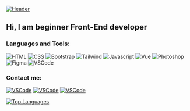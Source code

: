 [![Header](https://github.com/romavolosh/romavolosh/blob/main/assets/download.gif)](https://github.com/romavolosh)

## Hi, I am beginner Front-End developer

### Languages and Tools:

![HTML](https://img.shields.io/badge/-HTML-1f1f1f?style=for-the-badge&logo=html5&logoColor=orange)
![CSS](https://img.shields.io/badge/-CSS-1f1f1f?style=for-the-badge&logo=css3&logoColor=2862e9)
![Bootstrap](https://img.shields.io/badge/-Bootstrap-1f1f1f?style=for-the-badge&logo=bootstrap&logoColor=8411f6)
![Tailwind](https://img.shields.io/badge/-Tailwind-1f1f1f?style=for-the-badge&logo=tailwindcss&logoColor=38bdf8)
![Javascript](https://img.shields.io/badge/-JS-1f1f1f?style=for-the-badge&logo=javascript&logoColor=efd81d)
![Vue](https://img.shields.io/badge/-Vue-1f1f1f?style=for-the-badge&logo=vue.js&logoColor=42b883)
![Photoshop](https://img.shields.io/badge/-Photoshop-1f1f1f?style=for-the-badge&logo=adobephotoshop&logoColor=31a8ff)
![Figma](https://img.shields.io/badge/-Figma-1f1f1f?style=for-the-badge&logo=figma&logoColor=f24e1e)
![VSCode](https://img.shields.io/badge/-VSCode-1f1f1f?style=for-the-badge&logo=visualstudio&logoColor=0085d1)

### Contact me:
[![VSCode](https://img.shields.io/badge/-Gmail-1f1f1f?style=for-the-badge&logo=gmail&logoColor=ea4335)]()
[![VSCode](https://img.shields.io/badge/-Telegram-1f1f1f?style=for-the-badge&logo=telegram&logoColor=25a2e0)](https://t.me/RomaVolosh)
[![VSCode](https://img.shields.io/badge/-Instagram-1f1f1f?style=for-the-badge&logo=instagram&logoColor=b100be)](https://www.instagram.com/r.vlsh/)

<a href="https://github.com/romavolosh" align="left"><img src="https://github-readme-stats.vercel.app/api/top-langs/?username=romavolosh&langs_count=10&title_color=0891b2&text_color=ffffff&icon_color=0891b2&bg_color=1c1917&hide_border=true&locale=en&custom_title=Top%20%Languages" alt="Top Languages" /></a>
